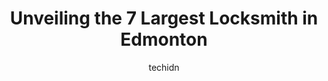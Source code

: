 ---
layout: ampstory
image: https://i0.wp.com/www.auto.or.id/wp-content/uploads/2023/06/lock-surgeon-0-edmonton-1686322816.jpeg?resize=640,853
author: techidn
featured: false
description: Edmonton, Alberta, Canada is a haven for Locksmith enthusiasts, boasting an impressive array of 7 top-notch establishments. Whether youre a seasoned connoisseur or simply curious to explore
title: Unveiling the 7 Largest Locksmith in Edmonton
cover:
   title: Unveiling the 7 Largest Locksmith in Edmonton
   subtitle: AUTO.OR.ID
   background: https://www.auto.or.id/wp-content/uploads/2023/06/lock-surgeon-0-edmonton-1686322816.jpeg

pages: 
 - layout: thirds
   top: <h1>#1 Aegis Locksmiths</h1>
   bottom: "<p>A couple years ago I had some blank motorcycle keys and couldnt find a place to get them cut. I dropped by the shop and Aegis helped me out. Quick service and reasonab</p>"
   background: https://www.auto.or.id/wp-content/uploads/2023/06/lock-surgeon-1-edmonton-1686322817.jpeg
   backgroundblur: true
 - layout: thirds
   top: <h1>#2 Royal Lock & Key</h1>
   bottom: "<p>3215 97 St NW, Edmonton, AB T6N 1B7, Canada</p>"
   background: https://www.auto.or.id/wp-content/uploads/2023/06/lock-surgeon-2-edmonton-1686322819.jpeg
   cta:
      link: https://www.auto.or.id/unveiling-the-7-largest-locksmith-in-edmonton/
      text: Unveiling the 7 Largest Locksmith in Edmonton
 - layout: thirds
   top: <h1>#3 All-Lock-Rescue Ltd</h1>
   bottom: "<p>11709 170 St NW, Edmonton, AB T5M 3W7, Canada</p>"
   background: https://images.unsplash.com/photo-1577696467903-bee9f5ee9fe9?ixlib=rb-4.0.3&ixid=MnwxMjA3fDB8MHxwaG90by1wYWdlfHx8fGVufDB8fHx8&auto=format&fit=crop&w=640&h=853&q=80
   cta:
      link: https://www.auto.or.id/unveiling-the-7-largest-locksmith-in-edmonton/
      text: Unveiling the 7 Largest Locksmith in Edmonton
 - layout: thirds
   top: <h1>#4 Dial Locksmith & Safeworld</h1>
   bottom: "<p>10771 101 St NW, Edmonton, AB T5H 2S5, Canada</p>"
   background: https://images.unsplash.com/photo-1639664148649-3c0fa2ee24b0?ixlib=rb-4.0.3&ixid=MnwxMjA3fDB8MHxwaG90by1wYWdlfHx8fGVufDB8fHx8&auto=format&fit=crop&w=640&h=853&q=80
   cta:
      link: https://www.auto.or.id/unveiling-the-7-largest-locksmith-in-edmonton/
      text: Unveiling the 7 Largest Locksmith in Edmonton
 - layout: thirds
   top: <h1>#5 Alberta Lock Solid</h1>
   bottom: "<p>9816 51 Ave NW, Edmonton, AB T6E 0A6, Canada</p>"
   background: https://images.unsplash.com/photo-1577732024748-f6ba00087e33?ixlib=rb-4.0.3&ixid=MnwxMjA3fDB8MHxwaG90by1wYWdlfHx8fGVufDB8fHx8&auto=format&fit=crop&w=640&h=853&q=80
   cta:
      link: https://www.auto.or.id/unveiling-the-7-largest-locksmith-in-edmonton/
      text: Unveiling the 7 Largest Locksmith in Edmonton
 - layout: thirds
   top: <h1>#6 Action Security Locksmiths</h1>
   bottom: "<p>11216 142 St NW, Edmonton, AB T5M 1T9, Canada</p>"
   background: https://images.unsplash.com/photo-1554708893-e11aa45b9bbf?ixlib=rb-4.0.3&ixid=MnwxMjA3fDB8MHxwaG90by1wYWdlfHx8fGVufDB8fHx8&auto=format&fit=crop&w=640&h=853&q=80
   cta:
      link: https://www.auto.or.id/unveiling-the-7-largest-locksmith-in-edmonton/
      text: Unveiling the 7 Largest Locksmith in Edmonton
 - layout: thirds
   top: <h1>#7 Edmonton Lock & Safe Inc</h1>
   bottom: "<p>7211 104 St NW, Edmonton, AB T6E 4B8, Canada</p>"
   background: https://images.unsplash.com/photo-1639928845095-b2c86c3cde80?ixlib=rb-4.0.3&ixid=MnwxMjA3fDB8MHxwaG90by1wYWdlfHx8fGVufDB8fHx8&auto=format&fit=crop&w=640&h=853&q=80
   cta:
      link: https://www.auto.or.id/unveiling-the-7-largest-locksmith-in-edmonton/
      text: Unveiling the 7 Largest Locksmith in Edmonton
 - layout: thirds
   middle: Continue reading...
   background: https://images.unsplash.com/photo-1625863929285-5e37a6b0df1c?ixlib=rb-4.0.3&ixid=MnwxMjA3fDB8MHxwaG90by1wYWdlfHx8fGVufDB8fHx8&auto=format&fit=crop&w=640&h=853&q=80
   cta:
      link: https://www.auto.or.id/unveiling-the-7-largest-locksmith-in-edmonton/
      text: Unveiling the 7 Largest Locksmith in Edmonton

---